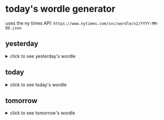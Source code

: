 # today's wordle generator

uses the ny times API: `https://www.nytimes.com/svc/wordle/v2/YYYY-MM-DD.json`

## yesterday

<details>
    <summary>click to see yesterday's wordle</summary>

    canon

</details>

## today

<details>
    <summary>click to see today's wordle</summary>

    shape

</details>

## tomorrow

<details>
    <summary>click to see tomorrow's wordle</summary>

    blare

</details>
